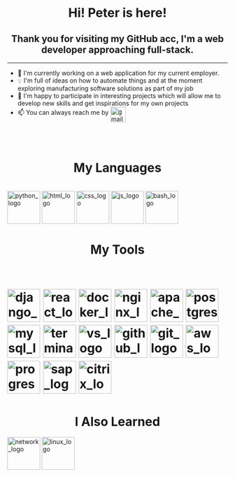 <h1 align="center">Hi! Peter is here!</h1>
<h2 align="center">Thank you for visiting my GitHub acc, I'm a web developer approaching full-stack.</h2>
<hr/>

- 🔭 I'm currently working on a web application for my current employer.
- :bulb: I'm full of ideas on how to automate things and at the moment exploring manufacturing software solutions as part of my job 
- :briefcase: I'm happy to participate in interesting projects which will allow me to develop new skills and get inspirations for my own projects
- :mailbox: You can always reach me by <a href="mailto:peter.kulisov@gmail.com"><img src="https://user-images.githubusercontent.com/81383411/178489372-9bb88a78-d91e-4614-95fe-803e222a2584.png" alt="gmail_logo" width=35 align="middle" padding=10></a>
<br/>
<br/>



<h1 align="center">My Languages</h1><br/>
<span>
<img src="https://user-images.githubusercontent.com/81383411/178490798-8c7bab2b-5e3e-4a1d-81c3-bcdd22936a94.png" alt="python_logo" height="75">
<img src="https://user-images.githubusercontent.com/81383411/178491462-6f3b1671-494b-4de5-a6b7-256fcdb92913.png" alt="html_logo" height="75">
<img src="https://user-images.githubusercontent.com/81383411/178491669-b0c83ded-5357-446b-9a47-2c29bdfbcfab.jpg" alt="css_logo" height="75">
<img src="https://user-images.githubusercontent.com/81383411/178492234-bfd1c510-3e8c-49c6-ba43-710a1ef68153.png" alt="js_logo" height="75"> 
<img src="https://user-images.githubusercontent.com/81383411/178506126-b6a5b7f5-59e9-4ba7-b549-5d9cbb3db7b0.jpg" alt="bash_logo" height="75" >
 </span>
 
 
 
<h1 align="center">My Tools<h1><br/>
<span>
<img src="https://user-images.githubusercontent.com/81383411/178497363-609bec0e-70ee-450a-a692-b0cad6b1a561.jpeg" alt="django_logo" height="75">
<img src="https://user-images.githubusercontent.com/81383411/178497495-29ed8454-b77b-4316-884a-34a88913a554.png" alt="react_logo" height="75">
<img src="https://user-images.githubusercontent.com/81383411/178497815-df9e5ffa-9d43-4161-8960-e08baaae53e8.png" alt="docker_logo" height="75">
<img src="https://user-images.githubusercontent.com/81383411/178498167-7742e2b5-1e82-465a-8153-250a5829ddc0.jpg" alt="nginx_logo" height="75">
<img src="https://user-images.githubusercontent.com/81383411/178498260-3f45a85f-d95b-4e2d-81ba-c7d8ea9770dd.png" alt="apache_logo" height="75">
<img src="https://user-images.githubusercontent.com/81383411/178498482-cc141c42-2d10-4cc7-af17-5399eac884e4.png" alt="postgresql_logo" height="75">
<img src="https://user-images.githubusercontent.com/81383411/178499125-056d7dc3-5b1f-4cba-ac22-79ce0110ac15.jpg" alt="mysql_logo" height="75">
<img src="https://user-images.githubusercontent.com/81383411/178506781-b20a94a5-8b4d-49e8-a4e9-10967f2e13a6.png" alt="terminal" height="75">
<img src="https://user-images.githubusercontent.com/81383411/178508114-999ed1e8-7295-4fcd-842e-8e14dd2b550e.png" alt="vs_logo" height="75">
<img src="https://user-images.githubusercontent.com/81383411/178509036-d0996f5b-a443-4abc-8cc6-cdaa9ea9b853.jpg" alt="github_logo" height="75">
<img src="https://user-images.githubusercontent.com/81383411/178509211-148588e6-c6fd-4ce4-8cda-0c97eb1e5223.jpg" alt="git_logo" height="75">
<img src="https://user-images.githubusercontent.com/81383411/178509786-3d126fe0-f5c8-4579-931b-346a1778bc93.jpg" alt="aws_logo" height="75">
<img src="https://user-images.githubusercontent.com/81383411/178525546-582257e4-2e73-4f97-a890-17c15736e068.jpg" alt="progress_logo" height="75">
<img src="https://user-images.githubusercontent.com/81383411/178525671-fedfa96b-5cdf-4fb9-816c-a6539ed19d36.jpg" alt="sap_logo" height="75">
<img src="https://user-images.githubusercontent.com/81383411/178525877-3815055e-820a-4f92-b1dd-2d244e8e569d.jpg" alt="citrix_logo" height="75">


</span>
<h1 align="center">I Also Learned</h1>
<span>
<img src="https://user-images.githubusercontent.com/81383411/178522812-c8fdbbf5-e7c4-4bf9-8fdf-73b91b845bba.jpg" alt="network_logo" height="75">
<img src="https://user-images.githubusercontent.com/81383411/178504497-500bf5a1-fa7e-4146-85c1-36c8d7a575d7.jpg" alt="linux_logo" height="75">


</span>
